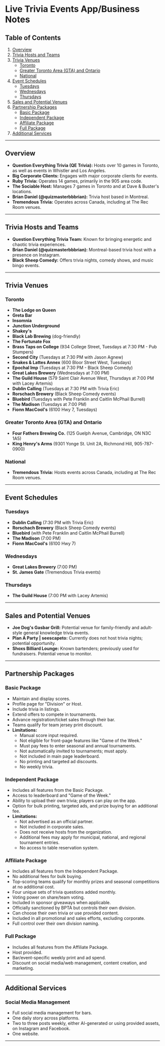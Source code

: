 # Live Trivia Events App/Business Notes

## Table of Contents

1. [Overview](#overview)
2. [Trivia Hosts and Teams](#trivia-hosts-and-teams)
3. [Trivia Venues](#trivia-venues)
   - [Toronto](#toronto)
   - [Greater Toronto Area (GTA) and Ontario](#greater-toronto-area-gta-and-ontario)
   - [National](#national)
4. [Event Schedules](#event-schedules)
   - [Tuesdays](#tuesdays)
   - [Wednesdays](#wednesdays)
   - [Thursdays](#thursdays)
5. [Sales and Potential Venues](#sales-and-potential-venues)
6. [Partnership Packages](#partnership-packages)
   - [Basic Package](#basic-package)
   - [Independent Package](#independent-package)
   - [Affiliate Package](#affiliate-package)
   - [Full Package](#full-package)
7. [Additional Services](#additional-services)

---

## Overview

- **Question Everything Trivia (QE Trivia):** Hosts over 10 games in Toronto, as well as events in Whistler and Los Angeles.
- **Big Corporate Clients:** Engages with major corporate clients for events.
- **Ruby Trivia:** Operates 14 games, primarily in the 905 area code.
- **The Sociable Host:** Manages 7 games in Toronto and at Dave & Buster's locations.
- **Brian Daniel (@quizmasterbbbrian):** Trivia host based in Montreal.
- **Tremendous Trivia:** Operates across Canada, including at The Rec Room venues.

---

## Trivia Hosts and Teams

- **Question Everything Trivia Team:** Known for bringing energetic and chaotic trivia experiences.
- **Brian Daniel (@quizmasterbbbrian):** Montreal-based trivia host with a presence on Instagram.
- **Black Sheep Comedy:** Offers trivia nights, comedy shows, and music bingo events.

---

## Trivia Venues

### Toronto

- **The Lodge on Queen**
- **Greta Bar**
- **Insomnia**
- **Junction Underground**
- **Shakey's**
- **Black Lab Brewing** (dog-friendly)
- **The Fortunate Fox**
- **Brass Taps on College** (934 College Street, Tuesdays at 7:30 PM - Pub Stumpers)
- **Second City** (Tuesdays at 7:30 PM with Jason Agnew)
- **Snakes & Lattes Annex** (600 Bloor Street West, Tuesdays)
- **Epochal Imp** (Tuesdays at 7:30 PM - Black Sheep Comedy)
- **Great Lakes Brewery** (Wednesdays at 7:00 PM)
- **The Guild House** (579 Saint Clair Avenue West, Thursdays at 7:00 PM with Lacey Artemis)
- **Dublin Calling** (Tuesdays at 7:30 PM with Trivia Eric)
- **Rorschach Brewery** (Black Sheep Comedy events)
- **Bluebird** (Tuesdays with Pete Franklin and Caitlin McPhail Burrell)
- **The Madison** (Tuesdays at 7:00 PM)
- **Fionn MacCool's** (6100 Hwy 7, Tuesdays)

### Greater Toronto Area (GTA) and Ontario

- **Four Fathers Brewing Co.** (125 Guelph Avenue, Cambridge, ON N3C 1A5)
- **King Henry's Arms** (9301 Yonge St. Unit 2A, Richmond Hill, 905-787-0900)

### National

- **Tremendous Trivia:** Hosts events across Canada, including at The Rec Room venues.

---

## Event Schedules

### Tuesdays

- **Dublin Calling** (7:30 PM with Trivia Eric)
- **Rorschach Brewery** (Black Sheep Comedy events)
- **Bluebird** (with Pete Franklin and Caitlin McPhail Burrell)
- **The Madison** (7:00 PM)
- **Fionn MacCool's** (6100 Hwy 7)

### Wednesdays

- **Great Lakes Brewery** (7:00 PM)
- **St. James Gate** (Tremendous Trivia events)

### Thursdays

- **The Guild House** (7:00 PM with Lacey Artemis)

---

## Sales and Potential Venues

- **Joe Dog's Gasbar Grill:** Potential venue for family-friendly and adult-style general knowledge trivia events.
- **Plan A Party | seescapeto:** Currently does not host trivia nights; potential opportunity.
- **Shoxs Billiard Lounge:** Known bartenders; previously used for fundraisers. Potential venue to monitor.

---

## Partnership Packages

### Basic Package

- Maintain and display scores.
- Profile page for "Division" or Host.
- Include trivia in listings.
- Extend offers to compete in tournaments.
- Advance registration/ticket sales through their bar.
- Teams qualify for team jersey print discount.
- **Limitations:**
  - Manual score input required.
  - Not eligible for front-page features like "Game of the Week."
  - Must pay fees to enter seasonal and annual tournaments.
  - Not automatically invited to tournaments; must apply.
  - Not included in main page leaderboard.
  - No printing and targeted ad discounts.
  - No weekly trivia.

### Independent Package

- Includes all features from the Basic Package.
- Access to leaderboard and "Game of the Week."
- Ability to upload their own trivia; players can play on the app.
- Option for bulk printing, targeted ads, and prize buying for an additional fee.
- **Limitations:**
  - Not advertised as an official partner.
  - Not included in corporate sales.
  - Does not receive hosts from the organization.
  - Additional fees may apply for municipal, national, and regional tournament entries.
  - No access to table reservation system.

### Affiliate Package

- Includes all features from the Independent Package.
- No additional fees for bulk buying.
- Top-scoring teams qualify for monthly prizes and seasonal competitions at no additional cost.
- Four unique sets of trivia questions added monthly.
- Voting power on share/team voting.
- Included in sponsor giveaways when applicable.
- Officially sanctioned by BPTA but controls their own division.
- Can choose their own trivia or use provided content.
- Included in all promotional and sales efforts, excluding corporate.
- Full control over their own division naming.

### Full Package

- Includes all features from the Affiliate Package.
- Host provided.
- Bar/event-specific weekly print and ad spend.
- Discount on social media/web management, content creation, and marketing.

---

## Additional Services

### Social Media Management

- Full social media management for bars.
- One daily story across platforms.
- Two to three posts weekly, either AI-generated or using provided assets, on Instagram and Facebook.
- One website.

---
